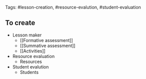 Tags: #lesson-creation, #resource-evalution, #student-evaluation

## To create
- Lesson maker
	- [[Formative assessment]]
	- [[Summative assessment]]
	- [[Activities]]
- Resource evaluation
	- Resources
- Student evalution
	- Students
